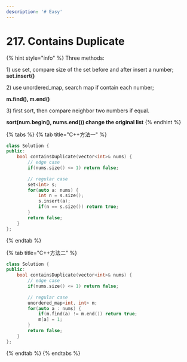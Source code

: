 ```yaml
---
description: '# Easy'
---
```


# 217. Contains Duplicate

{% hint style="info" %}
Three methods:

1\) use set, compare size of the set before and after insert a number; **set.insert\(\)**

2\) use unordered\_map, search map if contain each number; 

**m.find\(\), m.end\(\)** 

3\) first sort, then compare neighbor two numbers if equal.

**sort\(num.begin\(\), nums.end\(\)\) change the original list**
{% endhint %}

{% tabs %}
{% tab title="C++方法一" %}
```cpp
class Solution {
public:
    bool containsDuplicate(vector<int>& nums) {
        // edge case
        if(nums.size() <= 1) return false;
        
        // regular case
        set<int> s;
        for(auto a: nums) {
            int n = s.size();
            s.insert(a);
            if(n == s.size()) return true;
        }
        return false;
    }
};
```
{% endtab %}

{% tab title="C++方法二" %}
```cpp
class Solution {
public:
    bool containsDuplicate(vector<int>& nums) {
        // edge case
        if(nums.size() <= 1) return false;
        
        // regular case
        unordered_map<int, int> m;
        for(auto a : nums) {
            if(m.find(a) != m.end()) return true;
            m[a] = 1;
        }
        return false;
    }
};
```
{% endtab %}
{% endtabs %}



